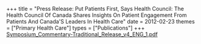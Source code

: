 +++
title = "Press Release: Put Patients First, Says Health Council: The Health Council Of Canada Shares Insights On Patient Engagement From Patients And Canada'S Leaders In Health Care"
date = 2012-02-23
themes = ["Primary Health Care"]
types = ["Publications"]
+++
[Symposium_Commentary-Traditional_Release_v4_ENG_1.pdf](/files/Symposium_Commentary-Traditional_Release_v4_ENG_1.pdf)
